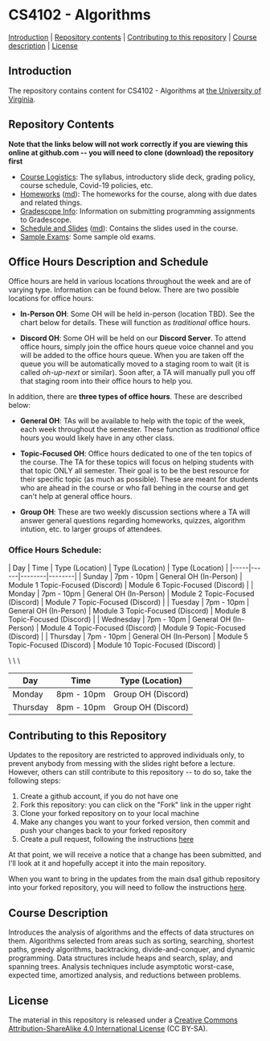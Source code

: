 CS4102 - Algorithms
===============================

[Introduction](#introduction) | [Repository contents](#contents) | [Contributing to this repository](#contributing) | [Course description](#description) | [License](#license)

<a name="introduction"></a>Introduction
---------------------------------------

The repository contains content for CS4102 - Algorithms at [the University of Virginia](https://virginia.edu).


<a name="contents"></a>Repository Contents
------------------------------------------

**Note that the links below will not work correctly if you are viewing
this online at github.com -- you will need to clone (download) the
repository first**

- [Course Logistics](courselogistics/index.html): The syllabus, introductory slide deck, grading policy, course schedule, Covid-19 policies, etc.
- [Homeworks](homeworks/index.html) ([md](homeworks/index.md)): The homeworks for the course, along with due dates and related things.
- [Gradescope Info](./homeworks/gradescope.html): Information on submitting programming assignments to Gradescope.
- [Schedule and Slides](slides/index.html) ([md](slides/index.md)): Contains the slides used in the course.
- [Sample Exams](./exams/index.html): Some sample old exams.


<a name="contents"></a>Office Hours Description and Schedule
------------------------------------------

Office hours are held in various locations throughout the week and are of varying type. Information can be found below. There are two possible locations for office hours:

- **In-Person OH**: Some OH will be held in-person (location TBD). See the chart below for details. These will function as *traditional* office hours.

- **Discord OH**: Some OH will be held on our **Discord Server**. To attend office hours, simply join the office hours queue voice channel and you will be added to the office hours queue. When you are taken off the queue you will be automatically moved to a staging room to wait (it is called *oh-up-next* or similar). Soon after, a TA will manually pull you off that staging room into their office hours to help you.

In addition, there are **three types of office hours**. These are described below:

- **General OH**: TAs will be available to help with the topic of the week, each week throughout the semester. These function as *traditional* office hours you would likely have in any other class.

- **Topic-Focused OH**: Office hours dedicated to one of the ten topics of the course. The TA for these topics will focus on helping students with that topic ONLY all semester. Their goal is to be the best resource for their specific topic (as much as possible). These are meant for students who are ahead in the course or who fall behing in the course and get can't help at general office hours.

- **Group OH**: These are two weekly discussion sections where a TA will answer general questions regarding homeworks, quizzes, algorithm intution, etc. to larger groups of attendees.


### Office Hours Schedule:

| Day | Time | Type (Location) | Type (Location) | Type (Location) |
|-----|------|--------|--------|
| Sunday | 7pm - 10pm | General OH (In-Person) | Module 1 Topic-Focused (Discord) | Module 6 Topic-Focused (Discord) |
| Monday | 7pm - 10pm | General OH (In-Person) | Module 2 Topic-Focused (Discord) | Module 7 Topic-Focused (Discord) |
| Tuesday | 7pm - 10pm | General OH (In-Person) | Module 3 Topic-Focused (Discord) | Module 8 Topic-Focused (Discord) |
| Wednesday | 7pm - 10pm | General OH (In-Person) | Module 4 Topic-Focused (Discord) | Module 9 Topic-Focused (Discord) |
| Thursday | 7pm - 10pm | General OH (In-Person) | Module 5 Topic-Focused (Discord) | Module 10 Topic-Focused (Discord) |

\ \ \ 

| Day | Time | Type (Location) |
|-----|------|--------|
| Monday | 8pm - 10pm | Group OH (Discord) |
| Thursday | 8pm - 10pm | Group OH (Discord) |



<a name="contributing"></a>Contributing to this Repository
----------------------------------------------------------

Updates to the repository are restricted to approved individuals only, to prevent anybody from messing with the slides right before a lecture.  However, others can still contribute to this repository -- to do so, take the following steps:

1. Create a github account, if you do not have one
2. Fork this repository: you can click on the "Fork" link in the upper right
3. Clone your forked repository on to your local machine
4. Make any changes you want to your forked version, then commit and push your changes back to your forked repository
5. Create a pull request, following the instructions [here](https://help.github.com/articles/creating-a-pull-request)

At that point, we will receive a notice that a change has been submitted, and I'll look at it and hopefully accept it into the main repository.

When you want to bring in the updates from the main dsa1 github repository into your forked repository, you will need to follow the instructions [here](https://help.github.com/articles/syncing-a-fork).


<a name="description"></a>Course Description
--------------------------------------------

Introduces the analysis of algorithms and the effects of data structures on them. Algorithms selected from areas such as sorting, searching, shortest paths, greedy algorithms, backtracking, divide-and-conquer, and dynamic programming. Data structures include heaps and search, splay, and spanning trees. Analysis techniques include asymptotic worst-case, expected time, amortized analysis, and reductions between problems.


<a name="license"></a>License
-----------------------------

The material in this repository is released under a [Creative Commons Attribution-ShareAlike 4.0 International License](http://creativecommons.org/licenses/by-sa/4.0/) (CC BY-SA).

